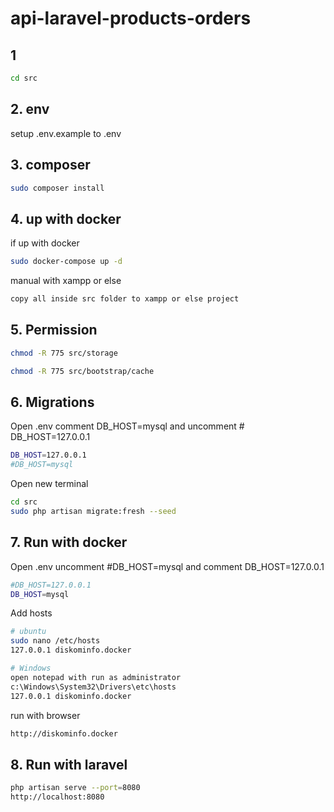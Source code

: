 # api-laravel-products-orders

## 1
```sh
cd src
```
## 2. env
setup .env.example to .env
## 3. composer
```sh
sudo composer install
```
## 4. up with docker
if up with docker
```sh
sudo docker-compose up -d
```
manual with xampp or else
```sh
copy all inside src folder to xampp or else project
```
## 5. Permission
```sh
chmod -R 775 src/storage
```
```sh
chmod -R 775 src/bootstrap/cache
```

## 6. Migrations
Open .env
comment DB_HOST=mysql and uncomment # DB_HOST=127.0.0.1
```sh
DB_HOST=127.0.0.1
#DB_HOST=mysql
```
Open new terminal
```sh
cd src
sudo php artisan migrate:fresh --seed
```

## 7. Run with docker
Open .env
uncomment #DB_HOST=mysql and comment DB_HOST=127.0.0.1
```sh
#DB_HOST=127.0.0.1
DB_HOST=mysql
```
Add hosts
```sh
# ubuntu
sudo nano /etc/hosts
127.0.0.1 diskominfo.docker
```
```sh
# Windows
open notepad with run as administrator
c:\Windows\System32\Drivers\etc\hosts
127.0.0.1 diskominfo.docker
```
run with browser
```sh
http://diskominfo.docker
```

## 8. Run with laravel
```sh
php artisan serve --port=8080
http://localhost:8080
```